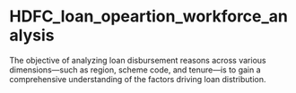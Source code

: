 # HDFC_loan_opeartion_workforce_analysis
The objective of analyzing loan disbursement reasons across various dimensions—such as region, scheme code, and tenure—is to gain a comprehensive understanding of the factors driving loan distribution.
